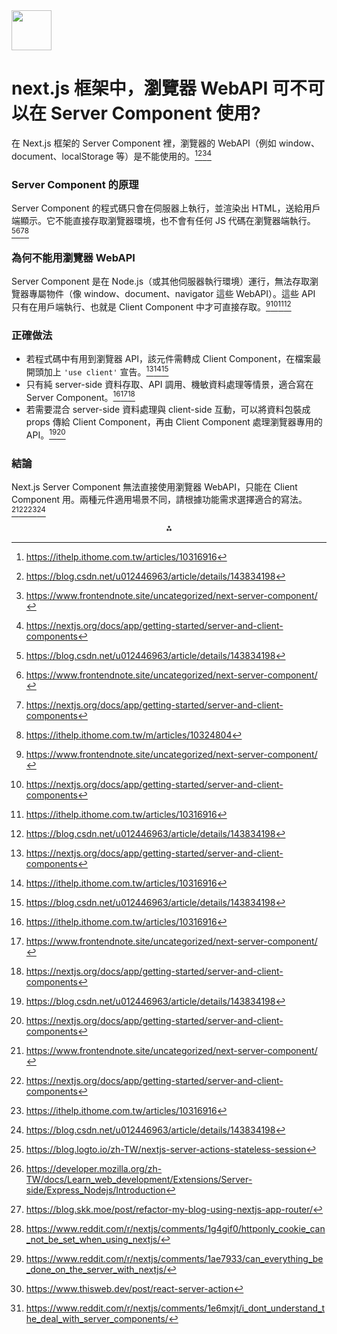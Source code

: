 <img src="https://r2cdn.perplexity.ai/pplx-full-logo-primary-dark%402x.png" style="height:64px;margin-right:32px"/>

# next.js 框架中，瀏覽器 WebAPI 可不可以在 Server Component 使用?

在 Next.js 框架的 Server Component 裡，瀏覽器的 WebAPI（例如 window、document、localStorage 等）是不能使用的。[^1_1][^1_2][^1_5][^1_6]

### Server Component 的原理

Server Component 的程式碼只會在伺服器上執行，並渲染出 HTML，送給用戶端顯示。它不能直接存取瀏覽器環境，也不會有任何 JS 代碼在瀏覽器端執行。[^1_2][^1_5][^1_6][^1_9]

### 為何不能用瀏覽器 WebAPI

Server Component 是在 Node.js（或其他伺服器執行環境）運行，無法存取瀏覽器專屬物件（像 window、document、navigator 這些 WebAPI）。這些 API 只有在用戶端執行、也就是 Client Component 中才可直接存取。[^1_5][^1_6][^1_1][^1_2]

### 正確做法

- 若程式碼中有用到瀏覽器 API，該元件需轉成 Client Component，在檔案最開頭加上 `'use client'` 宣告。[^1_6][^1_1][^1_2]
- 只有純 server-side 資料存取、API 調用、機敏資料處理等情景，適合寫在 Server Component。[^1_1][^1_5][^1_6]
- 若需要混合 server-side 資料處理與 client-side 互動，可以將資料包裝成 props 傳給 Client Component，再由 Client Component 處理瀏覽器專用的 API。[^1_2][^1_6]


### 結論

Next.js Server Component 無法直接使用瀏覽器 WebAPI，只能在 Client Component 用。兩種元件適用場景不同，請根據功能需求選擇適合的寫法。[^1_5][^1_6][^1_1][^1_2]
<span style="display:none">[^1_10][^1_11][^1_12][^1_3][^1_4][^1_7][^1_8]</span>

<div align="center">⁂</div>

[^1_1]: https://ithelp.ithome.com.tw/articles/10316916

[^1_2]: https://blog.csdn.net/u012446963/article/details/143834198

[^1_3]: https://www.reddit.com/r/nextjs/comments/1g4gif0/httponly_cookie_can_not_be_set_when_using_nextjs/

[^1_4]: https://www.reddit.com/r/nextjs/comments/1ae7933/can_everything_be_done_on_the_server_with_nextjs/

[^1_5]: https://www.frontendnote.site/uncategorized/next-server-component/

[^1_6]: https://nextjs.org/docs/app/getting-started/server-and-client-components

[^1_7]: https://www.thisweb.dev/post/react-server-action

[^1_8]: https://www.reddit.com/r/nextjs/comments/1e6mxjt/i_dont_understand_the_deal_with_server_components/

[^1_9]: https://ithelp.ithome.com.tw/m/articles/10324804

[^1_10]: https://blog.logto.io/zh-TW/nextjs-server-actions-stateless-session

[^1_11]: https://developer.mozilla.org/zh-TW/docs/Learn_web_development/Extensions/Server-side/Express_Nodejs/Introduction

[^1_12]: https://blog.skk.moe/post/refactor-my-blog-using-nextjs-app-router/

